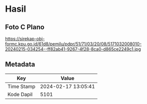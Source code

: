 # Hasil

## Foto C Plano

https://sirekap-obj-formc.kpu.go.id/61d8/pemilu/pdpr/51/71/03/20/08/5171032008010-20240215-034254--ff82ab41-9267-4f28-8ca0-d865ce2249c1.jpg


## Metadata

| Key        | Value               |
| ---------- | ------------------- |
| Time Stamp | 2024-02-17 13:05:41 |
| Kode Dapil | 5101                |



